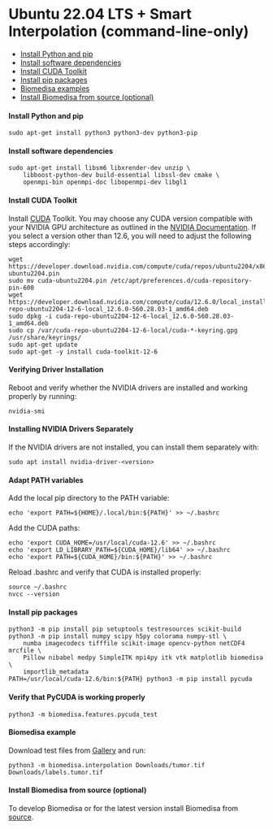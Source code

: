 # Ubuntu 22.04 LTS + Smart Interpolation (command-line-only)

- [Install Python and pip](#install-python-and-pip)
- [Install software dependencies](#install-software-dependencies)
- [Install CUDA Toolkit](#install-cuda-toolkit)
- [Install pip packages](#install-pip-packages)
- [Biomedisa examples](#biomedisa-examples)
- [Install Biomedisa from source (optional)](#install-biomedisa-from-source-optional)

#### Install Python and pip
```
sudo apt-get install python3 python3-dev python3-pip
```

#### Install software dependencies
```
sudo apt-get install libsm6 libxrender-dev unzip \
    libboost-python-dev build-essential libssl-dev cmake \
    openmpi-bin openmpi-doc libopenmpi-dev libgl1
```

#### Install CUDA Toolkit
Install [CUDA](https://developer.nvidia.com/cuda-downloads) Toolkit. You may choose any CUDA version compatible with your NVIDIA GPU architecture as outlined in the [NVIDIA Documentation](https://docs.nvidia.com/deeplearning/cudnn/latest/reference/support-matrix.html). If you select a version other than 12.6, you will need to adjust the following steps accordingly:
```
wget https://developer.download.nvidia.com/compute/cuda/repos/ubuntu2204/x86_64/cuda-ubuntu2204.pin
sudo mv cuda-ubuntu2204.pin /etc/apt/preferences.d/cuda-repository-pin-600
wget https://developer.download.nvidia.com/compute/cuda/12.6.0/local_installers/cuda-repo-ubuntu2204-12-6-local_12.6.0-560.28.03-1_amd64.deb
sudo dpkg -i cuda-repo-ubuntu2204-12-6-local_12.6.0-560.28.03-1_amd64.deb
sudo cp /var/cuda-repo-ubuntu2204-12-6-local/cuda-*-keyring.gpg /usr/share/keyrings/
sudo apt-get update
sudo apt-get -y install cuda-toolkit-12-6
```

#### Verifying Driver Installation
Reboot and verify whether the NVIDIA drivers are installed and working properly by running:
```
nvidia-smi
```

#### Installing NVIDIA Drivers Separately
If the NVIDIA drivers are not installed, you can install them separately with:
```
sudo apt install nvidia-driver-<version>
```

#### Adapt PATH variables
Add the local pip directory to the PATH variable:
```
echo 'export PATH=${HOME}/.local/bin:${PATH}' >> ~/.bashrc
```
Add the CUDA paths:
```
echo 'export CUDA_HOME=/usr/local/cuda-12.6' >> ~/.bashrc
echo 'export LD_LIBRARY_PATH=${CUDA_HOME}/lib64' >> ~/.bashrc
echo 'export PATH=${CUDA_HOME}/bin:${PATH}' >> ~/.bashrc
```
Reload .bashrc and verify that CUDA is installed properly:
```
source ~/.bashrc
nvcc --version
```

#### Install pip packages
```
python3 -m pip install pip setuptools testresources scikit-build
python3 -m pip install numpy scipy h5py colorama numpy-stl \
    numba imagecodecs tifffile scikit-image opencv-python netCDF4 mrcfile \
    Pillow nibabel medpy SimpleITK mpi4py itk vtk matplotlib biomedisa \
    importlib_metadata
PATH=/usr/local/cuda-12.6/bin:${PATH} python3 -m pip install pycuda
```

#### Verify that PyCUDA is working properly
```
python3 -m biomedisa.features.pycuda_test
```

#### Biomedisa example
Download test files from [Gallery](https://biomedisa.info/gallery/) and run:
```
python3 -m biomedisa.interpolation Downloads/tumor.tif Downloads/labels.tumor.tif
```

#### Install Biomedisa from source (optional)
To develop Biomedisa or for the latest version install Biomedisa from [source](https://github.com/biomedisa/biomedisa/blob/master/README/installation_from_source.md).

